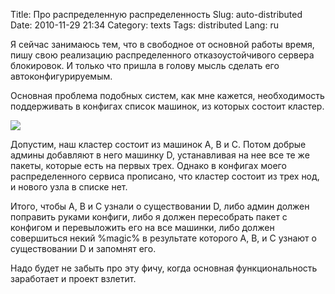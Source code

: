 Title: Про распределенную распределенность
Slug: auto-distributed
Date: 2010-11-29 21:34
Category: texts
Tags: distributed
Lang: ru

Я сейчас занимаюсь тем, что в свободное от основной работы время, пишу свою
реализацию распределенного отказоустойчивого сервера блокировок. И только что
пришла в голову мысль сделать его автоконфигурируемым.

Основная проблема подобных систем, как мне кажется, необходимость поддерживать
в конфигах список машинок, из которых состоит кластер.

![][Resized]

Допустим, наш кластер состоит из машинок A, B и C. Потом добрые админы
добавляют в него машинку D, устанавливая на нее все те же пакеты, которые есть
на первых трех. Однако в конфигах моего распределенного сервиса прописано, что
кластер состоит из трех нод, и нового узла в списке нет.

Итого, чтобы A, B и C узнали о существовании D, либо админ должен поправить
руками конфиги, либо я должен пересобрать пакет с конфигом и перевыложить его
на все машинки, либо должен совершиться некий %magic% в результате которого A,
B, и C узнают о существовании D и запомнят его.

Надо будет не забыть про эту фичу, когда основная функциональность заработает
и проект взлетит.

[Image]: http://farm2.static.flickr.com/1332/704056791_8f5db72f63_o.jpg
[Resized]: http://resizer.co/?image=http%3A%2F%2Ffarm2.static.flickr.com%2F1332%2F704056791_8f5db72f63_o.jpg&w=600
